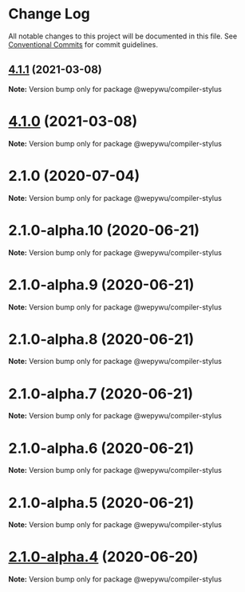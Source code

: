 # Change Log

All notable changes to this project will be documented in this file.
See [Conventional Commits](https://conventionalcommits.org) for commit guidelines.

## [4.1.1](https://github.com/zhangli344236745/wepy/compare/v4.1.0...v4.1.1) (2021-03-08)

**Note:** Version bump only for package @wepywu/compiler-stylus





# [4.1.0](https://github.com/zhangli344236745/wepy/compare/v2.1.0...v4.1.0) (2021-03-08)

**Note:** Version bump only for package @wepywu/compiler-stylus






# 2.1.0 (2020-07-04)

**Note:** Version bump only for package @wepywu/compiler-stylus





# 2.1.0-alpha.10 (2020-06-21)

**Note:** Version bump only for package @wepywu/compiler-stylus





# 2.1.0-alpha.9 (2020-06-21)

**Note:** Version bump only for package @wepywu/compiler-stylus





# 2.1.0-alpha.8 (2020-06-21)

**Note:** Version bump only for package @wepywu/compiler-stylus





# 2.1.0-alpha.7 (2020-06-21)

**Note:** Version bump only for package @wepywu/compiler-stylus





# 2.1.0-alpha.6 (2020-06-21)

**Note:** Version bump only for package @wepywu/compiler-stylus





# 2.1.0-alpha.5 (2020-06-21)

**Note:** Version bump only for package @wepywu/compiler-stylus





# [2.1.0-alpha.4](https://github.com/zhangli344236745/wepy/compare/v2.1.0-alpha.2...v2.1.0-alpha.4) (2020-06-20)

**Note:** Version bump only for package @wepywu/compiler-stylus
